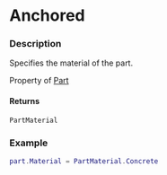 # Anchored
### Description
Specifies the material of the part.

Property of [Part](/classes/Part/)

#### Returns
`PartMaterial`

### Example
```lua
part.Material = PartMaterial.Concrete
```